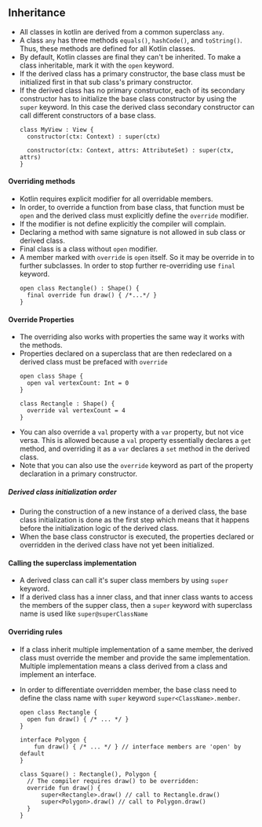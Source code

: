 ## Inheritance

- All classes in kotlin are derived from a common superclass `any`.
- A class `any` has three methods `equals()`, `hashCode()`, and `toString()`. Thus, these methods are defined for all Kotlin classes.
- By default, Kotlin classes are final they can't be inherited. To make a class inheritable, mark it with the `open` keyword.
- If the derived class has a primary constructor, the base class must be initialized first in that sub class's primary constructor.
- If the derived class has no primary constructor, each of its secondary constructor has to initialize the base class constructor by using the `super` keyword. In this case the derived class secondary constructor can call different constructors of a base class.
  ```
  class MyView : View {
    constructor(ctx: Context) : super(ctx)

    constructor(ctx: Context, attrs: AttributeSet) : super(ctx, attrs)
  }
  ```

#### Overriding methods
- Kotlin requires explicit modifier for all overridable members.
- In order, to override a function from base class, that function must be `open` and the derived class must explicitly define the `override` modifier.
- If the modifier is not define explicitly the compiler will complain.
- Declaring a method with same signature is not allowed in sub class or derived class.
- Final class is a class without `open` modifier.
- A member marked with `override` is `open` itself. So it may be override in to further subclasses. In order to stop further re-overriding use `final` keyword.
  ```
  open class Rectangle() : Shape() {
    final override fun draw() { /*...*/ }
  }
  ```

#### Override Properties
- The overriding also works with properties the same way it works with the methods.
- Properties declared on a superclass that are then redeclared on a derived class must be prefaced with `override`
  ```
  open class Shape {
    open val vertexCount: Int = 0
  }

  class Rectangle : Shape() {
    override val vertexCount = 4
  }
  ```
- You can also override a `val` property with a `var` property, but not vice versa. This is allowed because a `val` property essentially declares a `get` method, and overriding it as a `var` declares a `set` method in the derived class.
- Note that you can also use the `override` keyword as part of the property declaration in a primary constructor.

##### Derived class initialization order
- During the construction of a new instance of a derived class, the base class initialization is done as the first step which means that it happens before the initialization logic of the derived class.
-  When the base class constructor is executed, the properties declared or overridden in the derived class have not yet been initialized.

#### Calling the superclass implementation
- A derived class can call it's super class members by using `super` keyword.
- If a derived class has a inner class, and that inner class wants to access the members of the  supper class, then a `super` keyword with superclass name is used like `super@superClassName`

#### Overriding rules
- If a class inherit multiple implementation of a same member, the derived class must override the member and provide the same implementation. Multiple implementation means a class derived from a class and implement an interface.
- In order to differentiate overridden member, the base class need to define the class name with `super` keyword `super<ClassName>.member`. 

  ```
  open class Rectangle {
    open fun draw() { /* ... */ }
  }

  interface Polygon {
      fun draw() { /* ... */ } // interface members are 'open' by default
  }

  class Square() : Rectangle(), Polygon {
    // The compiler requires draw() to be overridden:
    override fun draw() {
        super<Rectangle>.draw() // call to Rectangle.draw()
        super<Polygon>.draw() // call to Polygon.draw()
    }
  }
  ```
  